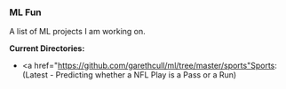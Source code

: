 ### ML Fun

A list of ML projects I am working on. 

<b>Current Directories:</b>

- <a href="https://github.com/garethcull/ml/tree/master/sports"Sports</a>: (Latest - Predicting whether a NFL Play is a Pass or a Run)

